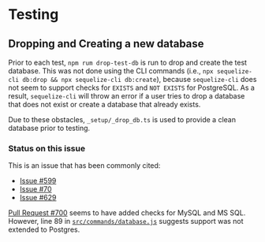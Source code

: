 # Testing
## Dropping and Creating a new database
Prior to each test, `npm rum drop-test-db` is run to drop and create the test database. This was not done using the CLI commands (i.e., `npx sequelize-cli db:drop && npx sequelize-cli db:create`), because `sequelize-cli` does not seem to support checks for `EXISTS` and `NOT EXISTS` for PostgreSQL. As a result, `sequelize-cli` will throw an error if a user tries to drop a database that does not exist or create a database that already exists.

Due to these obstacles, `_setup/_drop_db.ts` is used to provide a clean database prior to testing.

### Status on this issue
This is an issue that has been commonly cited:
- [Issue #599](https://github.com/sequelize/cli/issues/599)
- [Issue #70](https://github.com/sequelize/cli/issues/70)
- [Issue #629](https://github.com/sequelize/cli/issues/629)

[Pull Request #700](https://github.com/sequelize/cli/pull/700/files/c2714da87f777dea98608944512115fc3c9d0aad) seems to have added checks for MySQL and MS SQL. However, line 89 in [`src/commands/database.js`](https://github.com/sequelize/cli/pull/700/files/c2714da87f777dea98608944512115fc3c9d0aad#diff-acd1796e36be1834a02f6a4298797adbR85-R112) suggests support was not extended to Postgres.